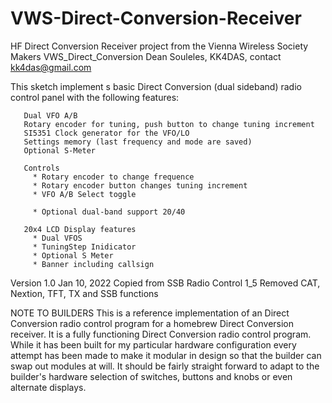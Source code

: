 # VWS-Direct-Conversion-Receiver
HF Direct Conversion Receiver project from the Vienna Wireless Society Makers
 VWS_Direct_Conversion
   Dean Souleles, KK4DAS, contact kk4das@gmail.com
 
   This sketch implement s basic Direct Conversion (dual sideband)  radio control panel with the following features:
     
       Dual VFO A/B
       Rotary encoder for tuning, push button to change tuning increment
       SI5351 Clock generator for the VFO/LO
       Settings memory (last frequency and mode are saved)
       Optional S-Meter

       Controls
         * Rotary encoder to change frequence
         * Rotary encoder button changes tuning increment
         * VFO A/B Select toggle

         * Optional dual-band support 20/40

       20x4 LCD Display features
         * Dual VFOS
         * TuningStep Inidicator
         * Optional S Meter
         * Banner including callsign

   Version 1.0
   Jan 10, 2022
       Copied from SSB Radio Control 1_5
       Removed CAT, Nextion, TFT, TX and SSB functions

   NOTE TO BUILDERS
   This is a reference implementation of an Direct Conversion radio control program for a homebrew Direct Conversion receiver.
   It is a fully functioning Direct Conversion radio control program. While it has been built for my particular hardware
   configuration every attempt has been made to make it modular in design so that the builder can swap out
   modules at will.  It should be fairly straight forward to adapt to the builder's hardware selection
   of switches, buttons and knobs or even alternate displays.

